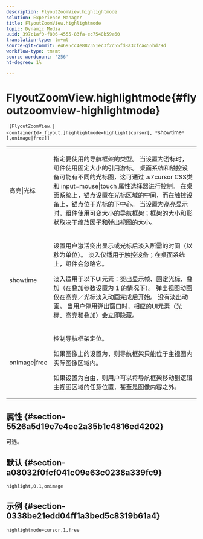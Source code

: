 ```yaml
---
description: FlyoutZoomView.highlightmode
solution: Experience Manager
title: FlyoutZoomView.highlightmode
topic: Dynamic Media
uuid: 397c1af0-f806-4555-83fa-ec7548b59a60
translation-type: tm+mt
source-git-commit: e4695cc4e882351ec3f2c55fd8a3cfca455bd79d
workflow-type: tm+mt
source-wordcount: '256'
ht-degree: 1%

---
```



# FlyoutZoomView.highlightmode{#flyoutzoomview-highlightmode}

` [FlyoutZoomView.|<containerId>_flyout.]highlightmode=highlight|cursor[, *`showtime`*[,onimage|free]]`

<table id="table_C6F4C663099F40698874731590A22924"> 
 <tbody> 
  <tr> 
   <td colname="col1"> <p> <span class="codeph"> 高亮|光标  </span> </p> </td> 
   <td colname="col2"> <p> 指定要使用的导航框架的类型。 当设置为<span class="codeph">游标</span>时，组件使用固定大小的引用游标。 桌面系统和触控设备可能有不同的光标图，这可通过<span class="codeph"> .s7cursor </span> CSS类和<span class="codeph"> input=mouse|touch </span>属性选择器进行控制。 在桌面系统上，锚点设置在光标区域的中间，而在触控设备上，锚点位于光标的下中心。 当设置为<span class="codeph">高亮显示</span>时，组件使用可变大小的导航框架；框架的大小和形状取决于缩放因子和弹出视图的大小。 </p> </td> 
  </tr> 
  <tr> 
   <td colname="col1"> <p> <span class="codeph"> <span class="varname"> showtime  </span> </span> </p> </td> 
   <td colname="col2"> <p> 设置用户激活突出显示或光标后淡入所需的时间（以秒为单位）。 淡入仅适用于触控设备；在桌面系统上，组件会忽略它。 </p> <p>淡入适用于以下UI元素：突出显示帧、固定光标、叠加（在<span class="codeph">叠加</span>参数设置为<span class="codeph"> 1 </span>的情况下）。 弹出视图动画仅在高亮／光标淡入动画完成后开始。 没有淡出动画。 当用户停用弹出窗口时，相应的UI元素（光标、高亮和叠加）会立即隐藏。 </p> </td> 
  </tr> 
  <tr> 
   <td colname="col1"> <p> <span class="codeph"> onimage|free  </span> </p> </td> 
   <td colname="col2"> <p> 控制导航框架定位。 </p> <p>如果图像</span>上的<span class="codeph">设置为，则导航框架只能位于主视图内实际图像区域内。 </span></p> <p>如果设置为<span class="codeph">自由</span>，则用户可以将导航框架移动到逻辑主视图区域的任意位置，甚至是图像内容之外。 </p> </td> 
  </tr> 
 </tbody> 
</table>

## 属性 {#section-5526a5d19e7e4ee2a35b1c4816ed4202}

可选。

## 默认 {#section-a08032f0fcf041c09e63c0238a339fc9}

`highlight,0.1,onimage`

## 示例 {#section-0338be21edd04ff1a3bed5c8319b61a4}

`highlightmode=cursor,1,free`
